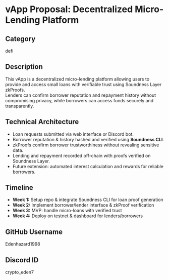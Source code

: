 # vApp Proposal: Decentralized Micro-Lending Platform

## Category
defi

## Description
This vApp is a decentralized micro-lending platform allowing users to provide and access small loans with verifiable trust using Soundness Layer zkProofs.  
Lenders can confirm borrower reputation and repayment history without compromising privacy, while borrowers can access funds securely and transparently.

## Technical Architecture
- Loan requests submitted via web interface or Discord bot.  
- Borrower reputation & history hashed and verified using **Soundness CLI**.  
- zkProofs confirm borrower trustworthiness without revealing sensitive data.  
- Lending and repayment recorded off-chain with proofs verified on Soundness Layer.  
- Future extension: automated interest calculation and rewards for reliable borrowers.

## Timeline
- **Week 1:** Setup repo & integrate Soundness CLI for loan proof generation  
- **Week 2:** Implement borrower/lender interface & zkProof verification  
- **Week 3:** MVP: handle micro-loans with verified trust  
- **Week 4:** Deploy on testnet & dashboard for lenders/borrowers

## GitHub Username
Edenhazard1998

## Discord ID
crypto_eden7
